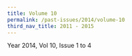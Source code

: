 ```yaml
---
title: Volume 10
permalink: /past-issues/2014/volume-10
third_nav_title: 2011 - 2015
---
```


Year 2014, Vol 10, Issue 1 to 4
